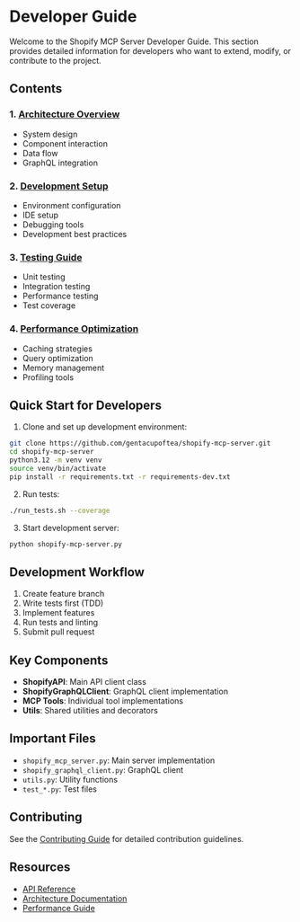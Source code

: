 # Developer Guide

Welcome to the Shopify MCP Server Developer Guide. This section provides detailed information for developers who want to extend, modify, or contribute to the project.

## Contents

### 1. [Architecture Overview](architecture.md)
- System design
- Component interaction
- Data flow
- GraphQL integration

### 2. [Development Setup](setup.md)
- Environment configuration
- IDE setup
- Debugging tools
- Development best practices

### 3. [Testing Guide](testing.md)
- Unit testing
- Integration testing
- Performance testing
- Test coverage

### 4. [Performance Optimization](performance.md)
- Caching strategies
- Query optimization
- Memory management
- Profiling tools

## Quick Start for Developers

1. Clone and set up development environment:
```bash
git clone https://github.com/gentacupoftea/shopify-mcp-server.git
cd shopify-mcp-server
python3.12 -m venv venv
source venv/bin/activate
pip install -r requirements.txt -r requirements-dev.txt
```

2. Run tests:
```bash
./run_tests.sh --coverage
```

3. Start development server:
```bash
python shopify-mcp-server.py
```

## Development Workflow

1. Create feature branch
2. Write tests first (TDD)
3. Implement features
4. Run tests and linting
5. Submit pull request

## Key Components

- **ShopifyAPI**: Main API client class
- **ShopifyGraphQLClient**: GraphQL client implementation
- **MCP Tools**: Individual tool implementations
- **Utils**: Shared utilities and decorators

## Important Files

- `shopify_mcp_server.py`: Main server implementation
- `shopify_graphql_client.py`: GraphQL client
- `utils.py`: Utility functions
- `test_*.py`: Test files

## Contributing

See the [Contributing Guide](../contributing/README.md) for detailed contribution guidelines.

## Resources

- [API Reference](../api-reference/README.md)
- [Architecture Documentation](architecture.md)
- [Performance Guide](performance.md)